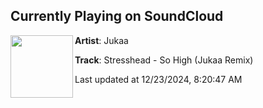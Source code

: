 ## Currently Playing on SoundCloud

[<img align="left" width="100" src="https://i1.sndcdn.com/artworks-LOkU8iTVJaBObI54-zslbtQ-t500x500.jpg">](https://soundcloud.com/jukaamusic/stresshead-so-high-jukaa-remix?in=saxurn/sets/primal-spiral/)

**Artist**: Jukaa 

**Track**: Stresshead - So High (Jukaa Remix)

Last updated at 12/23/2024, 8:20:47 AM
